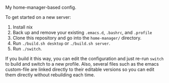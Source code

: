 My home-manager-based config.

To get started on a new server:

1. Install nix
2. Back up and remove your existing `.emacs.d`, `.bashrc`, and `.profile`
3. Clone this repository and go into the `home-manager/` directory.
4. Run `./build.sh desktop` or `./build.sh server`.
5. Run `./switch`.

If you
build it this way, you can edit the configuration and just re-run
`switch` to build and switch to a new profile.  Also, several files
such as the emacs custom-file are linked directly to their editable
versions so you can edit them directly without rebuilding each time.
